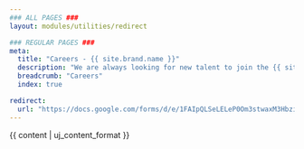 ```yaml
---
### ALL PAGES ###
layout: modules/utilities/redirect

### REGULAR PAGES ###
meta:
  title: "Careers - {{ site.brand.name }}"
  description: "We are always looking for new talent to join the {{ site.brand.name }} team. If you are interested in working with us, please fill out the form."
  breadcrumb: "Careers"
  index: true

redirect:
  url: "https://docs.google.com/forms/d/e/1FAIpQLSeLELeP0Om3stwaxM3HbzirXxleuPpEPDVsZ19ubFzozbxKOw/viewform?usp=pp_url&entry.1492864166={{ site.brand.name }}"
---
```


{{ content | uj_content_format }}

